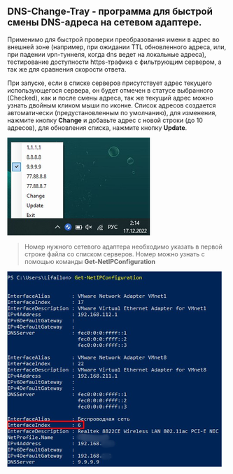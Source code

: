 ## DNS-Change-Tray - программа для быстрой смены DNS-адреса на сетевом адаптере.

Применимо для быстрой проверки преобразования имени в адрес во внешней зоне (например, при ожидании TTL обновленного адреса, или, при падении vpn-туннеля, когда dns ведет на локальные адреса), тестирование доступности https-трафика с фильтрующим сервером, а так же для сравнения скорости ответа.

При запуске, если в списке серверов присутствует адрес текущего использующегося сервера, он будет отмечен в статусе выбранного (Checked), как и после смены адреса, так же текущий адрес можно узнать двойным кликом мыши по иконке. Список адресов создается автоматически (предустановленным по умолчанию), для изменения, нажмите кнопку **Change** и добавьте адрес с новой строки (до 10 адресов), для обновления списка, нажмите кнопку **Update**.

![Image alt](https://github.com/Lifailon/DNS-Change-Tray/blob/rsa/Screen/Tray.jpg)

> Номер нужного сетевого адаптера необходимо указать в первой строке файла со списком серверов. Номер можно узнать с помощью команды **Get-NetIPConfiguration**

![Image alt](https://github.com/Lifailon/DNS-Change-Tray/blob/rsa/Screen/Get-NetIPConfiguration.jpg)
